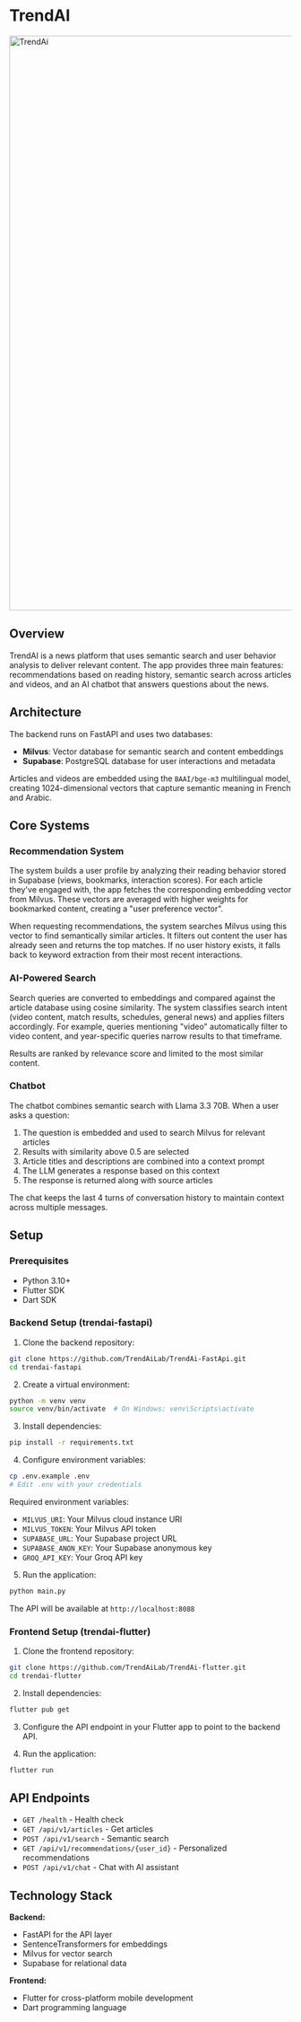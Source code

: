 # TrendAI

<a href="#">
    <img width="1024" alt="TrendAi" src="https://i.ibb.co/DDLkkgCb/169shots-so.png">
</a>

## Overview

TrendAI is a news platform that uses semantic search and user behavior analysis to deliver relevant content. The app provides three main features: recommendations based on reading history, semantic search across articles and videos, and an AI chatbot that answers questions about the news.

## Architecture

The backend runs on FastAPI and uses two databases:
- **Milvus**: Vector database for semantic search and content embeddings
- **Supabase**: PostgreSQL database for user interactions and metadata

Articles and videos are embedded using the `BAAI/bge-m3` multilingual model, creating 1024-dimensional vectors that capture semantic meaning in French and Arabic.

## Core Systems

### Recommendation System

The system builds a user profile by analyzing their reading behavior stored in Supabase (views, bookmarks, interaction scores). For each article they've engaged with, the app fetches the corresponding embedding vector from Milvus. These vectors are averaged with higher weights for bookmarked content, creating a "user preference vector".

When requesting recommendations, the system searches Milvus using this vector to find semantically similar articles. It filters out content the user has already seen and returns the top matches. If no user history exists, it falls back to keyword extraction from their most recent interactions.

### AI-Powered Search

Search queries are converted to embeddings and compared against the article database using cosine similarity. The system classifies search intent (video content, match results, schedules, general news) and applies filters accordingly. For example, queries mentioning "video" automatically filter to video content, and year-specific queries narrow results to that timeframe.

Results are ranked by relevance score and limited to the most similar content.

### Chatbot

The chatbot combines semantic search with Llama 3.3 70B. When a user asks a question:

1. The question is embedded and used to search Milvus for relevant articles
2. Results with similarity above 0.5 are selected
3. Article titles and descriptions are combined into a context prompt
4. The LLM generates a response based on this context
5. The response is returned along with source articles

The chat keeps the last 4 turns of conversation history to maintain context across multiple messages.

## Setup

### Prerequisites

- Python 3.10+
- Flutter SDK
- Dart SDK

### Backend Setup (trendai-fastapi)

1. Clone the backend repository:
```bash
git clone https://github.com/TrendAiLab/TrendAi-FastApi.git
cd trendai-fastapi
```

2. Create a virtual environment:
```bash
python -m venv venv
source venv/bin/activate  # On Windows: venv\Scripts\activate
```

3. Install dependencies:
```bash
pip install -r requirements.txt
```

4. Configure environment variables:
```bash
cp .env.example .env
# Edit .env with your credentials
```

Required environment variables:
- `MILVUS_URI`: Your Milvus cloud instance URI
- `MILVUS_TOKEN`: Your Milvus API token
- `SUPABASE_URL`: Your Supabase project URL
- `SUPABASE_ANON_KEY`: Your Supabase anonymous key
- `GROQ_API_KEY`: Your Groq API key

5. Run the application:
```bash
python main.py
```

The API will be available at `http://localhost:8088`

### Frontend Setup (trendai-flutter)

1. Clone the frontend repository:
```bash
git clone https://github.com/TrendAiLab/TrendAi-flutter.git
cd trendai-flutter
```

2. Install dependencies:
```bash
flutter pub get
```

3. Configure the API endpoint in your Flutter app to point to the backend API.

4. Run the application:
```bash
flutter run
```

## API Endpoints

- `GET /health` - Health check
- `GET /api/v1/articles` - Get articles
- `POST /api/v1/search` - Semantic search
- `GET /api/v1/recommendations/{user_id}` - Personalized recommendations
- `POST /api/v1/chat` - Chat with AI assistant

## Technology Stack

**Backend:**
- FastAPI for the API layer
- SentenceTransformers for embeddings
- Milvus for vector search
- Supabase for relational data

**Frontend:**
- Flutter for cross-platform mobile development
- Dart programming language

